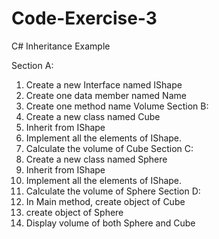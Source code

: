 # Code-Exercise-3
C# Inheritance Example

Section A:
1. Create a new Interface named IShape
2. Create one data member named Name
3. Create one method name Volume
Section B:
1. Create a new class named Cube
2. Inherit from IShape
3. Implement all the elements of IShape.
4. Calculate the volume of Cube
Section C:
1. Create a new class named Sphere
2. Inherit from IShape
3. Implement all the elements of IShape.
4. Calculate the volume of Sphere
Section D:
1. In Main method, create object of Cube
2. create object of Sphere
3. Display volume of both Sphere and Cube
